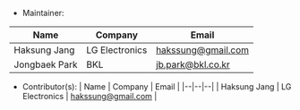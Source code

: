 * Maintainer: 

| Name | Company | Email |
|--|--|--|
| Haksung Jang | LG Electronics | hakssung@gmail.com |
| Jongbaek Park | BKL | jb.park@bkl.co.kr |

* Contributor(s):
| Name | Company | Email |
|--|--|--|
| Haksung Jang | LG Electronics | hakssung@gmail.com |
